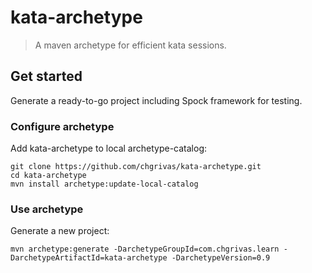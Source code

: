# kata-archetype

> A maven archetype for efficient kata sessions.

## Get started

Generate a ready-to-go project including Spock framework for testing.

### Configure archetype

Add kata-archetype to local archetype-catalog:

```
git clone https://github.com/chgrivas/kata-archetype.git
cd kata-archetype
mvn install archetype:update-local-catalog
```

### Use archetype

Generate a new project:

```
mvn archetype:generate -DarchetypeGroupId=com.chgrivas.learn -DarchetypeArtifactId=kata-archetype -DarchetypeVersion=0.9
```


